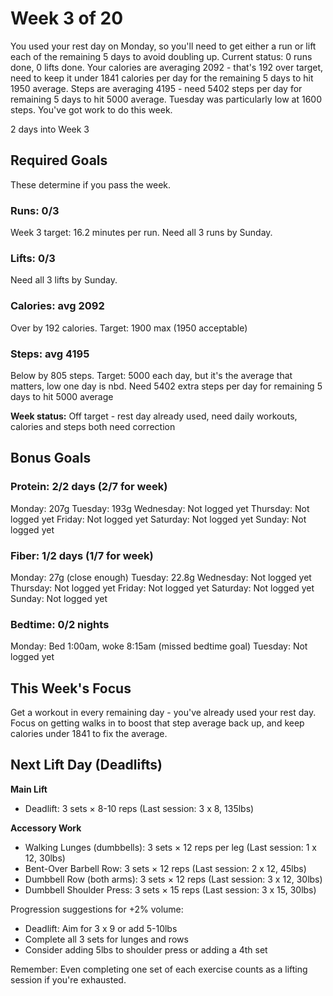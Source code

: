 # Week 3 of 20

You used your rest day on Monday, so you'll need to get either a run or lift each of the remaining 5 days to avoid doubling up. Current status: 0 runs done, 0 lifts done. Your calories are averaging 2092 - that's 192 over target, need to keep it under 1841 calories per day for the remaining 5 days to hit 1950 average. Steps are averaging 4195 - need 5402 steps per day for remaining 5 days to hit 5000 average. Tuesday was particularly low at 1600 steps. You've got work to do this week.

2 days into Week 3

## Required Goals

These determine if you pass the week.

### Runs: 0/3

Week 3 target: 16.2 minutes per run. Need all 3 runs by Sunday.

### Lifts: 0/3

Need all 3 lifts by Sunday.

### Calories: avg 2092

Over by 192 calories. Target: 1900 max (1950 acceptable)

### Steps: avg 4195

Below by 805 steps. Target: 5000 each day, but it's the average that matters, low one day is nbd. Need 5402 extra steps per day for remaining 5 days to hit 5000 average

**Week status:** Off target - rest day already used, need daily workouts, calories and steps both need correction

## Bonus Goals

### Protein: 2/2 days (2/7 for week)

Monday: 207g
Tuesday: 193g
Wednesday: Not logged yet
Thursday: Not logged yet
Friday: Not logged yet
Saturday: Not logged yet
Sunday: Not logged yet

### Fiber: 1/2 days (1/7 for week)

Monday: 27g (close enough)
Tuesday: 22.8g
Wednesday: Not logged yet
Thursday: Not logged yet
Friday: Not logged yet
Saturday: Not logged yet
Sunday: Not logged yet

### Bedtime: 0/2 nights

Monday: Bed 1:00am, woke 8:15am (missed bedtime goal)
Tuesday: Not logged yet

## This Week's Focus

Get a workout in every remaining day - you've already used your rest day. Focus on getting walks in to boost that step average back up, and keep calories under 1841 to fix the average.

## Next Lift Day (Deadlifts)

**Main Lift**
- Deadlift: 3 sets × 8-10 reps (Last session: 3 x 8, 135lbs)

**Accessory Work**
- Walking Lunges (dumbbells): 3 sets × 12 reps per leg (Last session: 1 x 12, 30lbs)
- Bent-Over Barbell Row: 3 sets × 12 reps (Last session: 2 x 12, 45lbs)
- Dumbbell Row (both arms): 3 sets × 12 reps (Last session: 3 x 12, 30lbs)
- Dumbbell Shoulder Press: 3 sets × 15 reps (Last session: 3 x 15, 30lbs)

Progression suggestions for +2% volume:
- Deadlift: Aim for 3 x 9 or add 5-10lbs
- Complete all 3 sets for lunges and rows
- Consider adding 5lbs to shoulder press or adding a 4th set

Remember: Even completing one set of each exercise counts as a lifting session if you're exhausted.